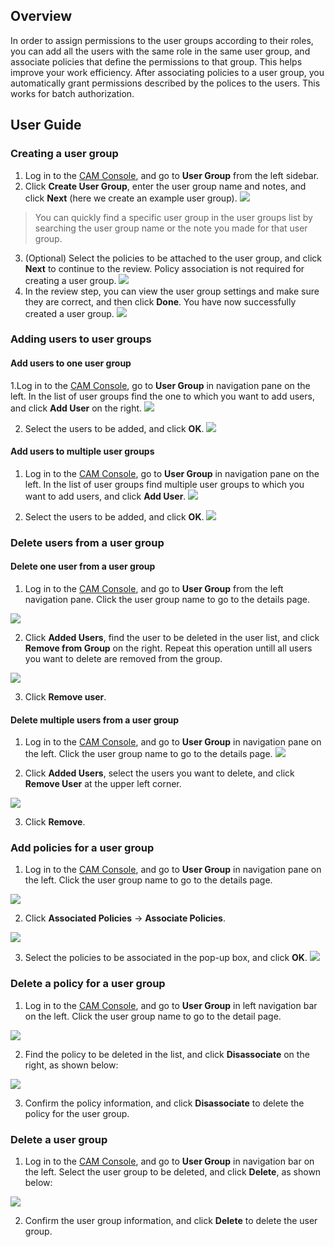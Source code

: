 ## Overview
In order to assign permissions to the user groups according to their roles, you can add all the users with the same role in the same user group, and associate policies that define the permissions to that group. This helps improve your work efficiency.
After associating policies to a user group, you automatically grant permissions described by the polices to the users. This works for batch authorization.

## User Guide
### Creating a user group

1. Log in to the [CAM Console](https://console.cloud.tencent.com/cam/overview), and go to **User Group** from the left sidebar.
2. Click **Create User Group**, enter the user group name and notes, and click **Next** (here we create an example user group).
![](https://main.qcloudimg.com/raw/3d0df07232ad5255564915341ca56bd2.png)
> You can quickly find a specific user group in the user groups list by searching the user group name or the note you made for that user group.
3. (Optional) Select the policies to be attached to the user group, and click **Next** to continue to the review. Policy association is not required for creating a user group.
![](https://main.qcloudimg.com/raw/28a7fe34644cfd986f0fc3fe29331a04.png)
4.  In the review step, you can view the user group settings and make sure they are correct, and then click **Done**. You have now successfully created a user group.
![](https://main.qcloudimg.com/raw/7dac4da14cb82e38355200b2a878b1b1.png)

### Adding users to user groups
#### Add users to one user group
1.Log in to the [CAM Console](https://console.cloud.tencent.com/cam/overview), go to **User Group** in navigation pane on the left. In the list of user groups find the one to which you want to add users, and click **Add User** on the right.
![](https://main.qcloudimg.com/raw/8d46923017c61ec74dcf901e3e97109e.png)

2. Select the users to be added, and click **OK**.
![](https://main.qcloudimg.com/raw/7824db271abb280599476a4709a91ed3.png)

#### Add users to multiple user groups
1. Log in to the [CAM Console](https://console.cloud.tencent.com/cam/overview), go to **User Group** in navigation pane on the left. In the list of user groups find multiple user groups to which you want to add users, and click **Add User**.
![](https://main.qcloudimg.com/raw/34b96460336cc44e22fba290d9f0b8a7.png)

2. Select the users to be added, and click **OK**.
![](https://main.qcloudimg.com/raw/7824db271abb280599476a4709a91ed3.png)

### Delete users from a user group
#### Delete one user from a user group
1. Log in to the [CAM Console](https://console.cloud.tencent.com/cam/overview), and go to **User Group** from the left navigation pane. Click the user group name to go to the details page.

![](https://main.qcloudimg.com/raw/6cdce4885bb299c758130fa480af0f92.png)

2. Click **Added Users**, find the user to be deleted in the user list, and click **Remove from Group** on the right. Repeat this operation untill all users you want to delete are removed from the group.

![](https://main.qcloudimg.com/raw/e7ab8520de2aa75deef2b307e45dcdc9.png)

3. Click **Remove user**.

#### Delete multiple users from a user group
1. Log in to the [CAM Console](https://console.cloud.tencent.com/cam/overview), and go to **User Group** in navigation pane on the left. Click the user group name to go to the details page.
![](https://main.qcloudimg.com/raw/6cdce4885bb299c758130fa480af0f92.png)

2. Click **Added Users**, select the users you want to delete, and click **Remove User** at the upper left corner.

![](https://main.qcloudimg.com/raw/9106a51eb41ea9d949ebd47fb8c66c23.png)

3. Click **Remove**.

### Add policies for a user group

1. Log in to the [CAM Console](https://console.cloud.tencent.com/cam/overview), and go to **User Group** in navigation pane on the left. Click the user group name to go to the details page.

![](https://main.qcloudimg.com/raw/750507c3c3bff9e82746366d0b4f9961.png)

2. Click **Associated Policies** -> **Associate Policies**.

 ![](https://main.qcloudimg.com/raw/752a908e7a8f69b31e3b4257a5d506fc.png)
 
3. Select the policies to be associated in the pop-up box, and click **OK**.
![](https://main.qcloudimg.com/raw/0ae6e0b78f0ed7e6147a0c0bc2dba2eb.png)

### Delete a policy for a user group

1.  Log in to the [CAM Console](https://console.cloud.tencent.com/cam/overview), and go to **User Group** in left navigation bar on the left. Click the user group name to go to the detail page.

 ![](https://main.qcloudimg.com/raw/750507c3c3bff9e82746366d0b4f9961.png)

2. Find the policy to be deleted in the list, and click **Disassociate** on the right, as shown below:

 ![](https://main.qcloudimg.com/raw/ac114903444a8b9d5a81e9cd560fe143.png)

3. Confirm the policy information, and click **Disassociate** to delete the policy for the user group.

### Delete a user group

1. Log in to the [CAM Console](https://console.cloud.tencent.com/cam/overview), and go to **User Group** in navigation bar on the left. Select the user group to be deleted, and click **Delete**, as shown below:

 ![](https://main.qcloudimg.com/raw/a4a3cfa9b48052ba6656bba59d26a9df.png)

2. Confirm the user group information, and click **Delete** to delete the user group.

